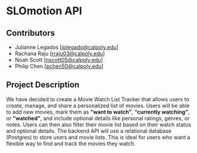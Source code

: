 # SLOmotion API 

## Contributors
- Julianne Legados [jplegado@calpoly.edu]
- Rachana Raju [rraju03@calpoly.edu]
- Noah Scott [nscott05@calpoly.edu]
- Philip Chen [pchen50@calpoly.edu]


## Project Description
We have decided to create a Movie Watch List Tracker that allows users to create, manage, and share a personalized list of movies. Users will be able to add new movies, mark them as **“want to watch”**, **“currently watching”**, or **“watched”**, and include optional details like personal ratings, genres, or notes. Users can then also filter their movie list based on their watch status and optional details. The backend API will use a relational database (Postgres) to store users and movie lists. This is ideal for users who want a flexible way to find and track the movies they watch.

